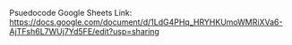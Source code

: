 Psuedocode Google Sheets Link:
https://docs.google.com/document/d/1LdG4PHq_HRYHKUmoWMRiXVa6-AjTFsh6L7WUj7Yd5FE/edit?usp=sharing